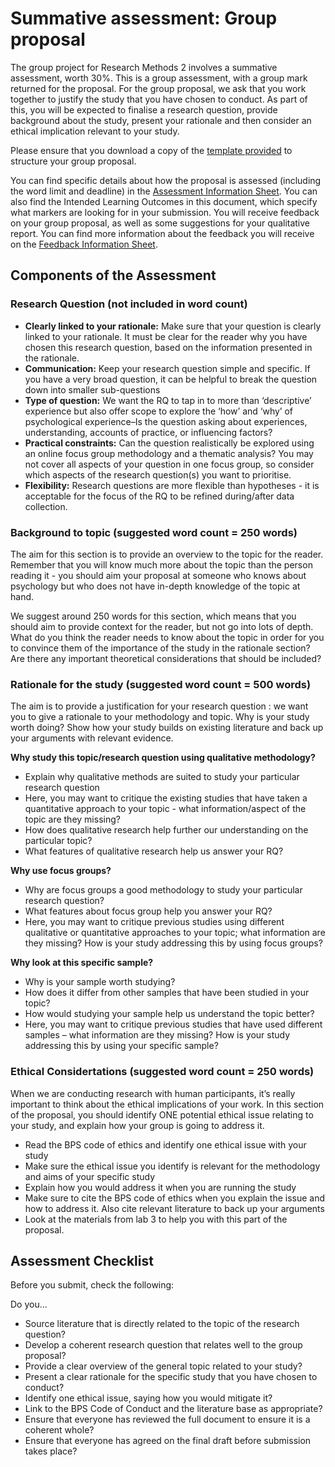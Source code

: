 # Summative assessment: Group proposal

The group project for Research Methods 2 involves a summative assessment, worth 30%. This is a group assessment, with a group mark returned for the proposal. For the group proposal, we ask that you work together to justify the study that you have chosen to conduct. As part of this, you will be expected to finalise a research question, provide background about the study, present your rationale and then consider an ethical implication relevant to your study. 

Please ensure that you download a copy of the [template provided](https://gla-my.sharepoint.com/:w:/g/personal/ashley_robertson_glasgow_ac_uk/ET1LYxgoh45MmKwGd8RDvd4BSwnVG6OS83xf3NM6YkEn3g?e=o4B5Gt) to structure your group proposal.

You can find specific details about how the proposal is assessed (including the word limit and deadline) in the [Assessment Information Sheet](https://sway.office.com/24HjN5qL393jGIG2?ref=Link). You can also find the Intended Learning Outcomes in this document, which specify what markers are looking for in your submission. You will receive feedback on your group proposal, as well as some suggestions for your qualitative report. You can find more information about the feedback you will receive on the [Feedback Information Sheet](https://sway.office.com/XHL26aTK3Ack9KsA?ref=Link).

## Components of the Assessment 

### Research Question (not included in word count)

- **Clearly linked to your rationale:** Make sure that your question is clearly linked to your rationale. It must be clear for the reader why you have chosen this research question, based on the information presented in the rationale. 
- **Communication:** Keep your research question simple and specific. If you have a very broad question, it can be helpful to break the question down into smaller sub-questions   
- **Type of question:**  We want the RQ to tap in to more than ‘descriptive’ experience but also offer scope to explore the ‘how’ and ‘why’ of psychological experience–Is the question asking about experiences, understanding, accounts of practice, or influencing factors?  
- **Practical constraints:** Can the question realistically be explored using an online focus group methodology and a thematic analysis? You may not cover all aspects of your question in one focus group, so consider which aspects of the research question(s) you want to prioritise.   
- **Flexibility:** Research questions are more flexible than hypotheses - it is acceptable for the focus of the RQ to be refined during/after data collection.  


### Background to topic (suggested word count = 250 words)

The aim for this section is to provide an overview to the topic for the reader. Remember that you will know much more about the topic than the person reading it - you should aim your proposal at someone who knows about psychology but who does not have in-depth knowledge of the topic at hand. 

We suggest around 250 words for this section, which means that you should aim to provide context for the reader, but not go into lots of depth. What do you think the reader needs to know about the topic in order for you to convince them of the importance of the study in the rationale section? Are there any important theoretical considerations that should be included? 

### Rationale for the study (suggested word count = 500 words)

The aim is to provide a justification for your research question : we want you to give a rationale to your methodology and topic. Why is your study worth doing? Show how your study builds on existing literature and back up your arguments with relevant evidence.

**Why study this topic/research question using qualitative methodology?**

- Explain why qualitative methods are suited to study your particular research question
- Here, you may want to critique the existing studies that have taken a quantitative approach to your topic - what information/aspect of the topic are they missing? 
- How does qualitative research help further our understanding on the particular topic?
- What features of qualitative research help us answer your RQ?

**Why use focus groups?**

- Why are focus groups a good methodology to study your particular research question?
- What features about focus group help you answer your RQ?
- Here, you may want to critique previous studies using different qualitative or quantitative approaches to your topic; what information are they missing? How is your study addressing this by using focus groups?

**Why look at this specific sample?**

- Why is your sample worth studying?
- How does it differ from other samples that have been studied in your topic?
- How would studying your sample help us understand the topic better?
- Here, you may want to critique previous studies that have used different samples – what information are they missing? How is your study addressing this by using your specific sample?


### Ethical Considertations (suggested word count = 250 words)

When we are conducting research with human participants, it’s really important to think about the ethical implications of your work. In this section of the proposal, you should identify ONE potential ethical issue relating to your study, and explain how your group is going to address it.

- Read the BPS code of ethics and identify one ethical issue with your study
- Make sure the ethical issue you identify is relevant for the methodology and aims of your specific study
- Explain how you would address it when you are running the study
- Make sure to cite the BPS code of ethics when you explain the issue and how to address it. Also cite relevant literature to back up your arguments
- Look at the materials from lab 3 to help you with this part of the proposal. 

## Assessment Checklist

Before you submit, check the following:

Do you...

- Source literature that is directly related to the topic of the research question? 
- Develop a coherent research question that relates well to the group proposal? 
- Provide a clear overview of the general topic related to your study? 
- Present a clear rationale for the specific study that you have chosen to conduct?  
- Identify one ethical issue, saying how you would mitigate it?
- Link to the BPS Code of Conduct and the literature base as appropriate?
- Ensure that everyone has reviewed the full document to ensure it is a coherent whole?
- Ensure that everyone has agreed on the final draft before submission takes place?
